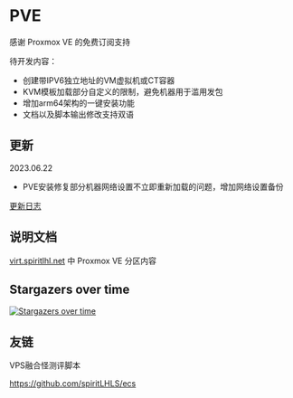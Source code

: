 # PVE

感谢 Proxmox VE 的免费订阅支持

待开发内容：

- 创建带IPV6独立地址的VM虚拟机或CT容器
- KVM模板加载部分自定义的限制，避免机器用于滥用发包
- 增加arm64架构的一键安装功能
- 文档以及脚本输出修改支持双语

## 更新

2023.06.22

- PVE安装修复部分机器网络设置不立即重新加载的问题，增加网络设置备份

[更新日志](CHANGELOG.md)

## 说明文档

[virt.spiritlhl.net](https://virt.spiritlhl.net/) 中 Proxmox VE 分区内容

## Stargazers over time

[![Stargazers over time](https://starchart.cc/spiritLHLS/pve.svg)](https://starchart.cc/spiritLHLS/pve)

## 友链

VPS融合怪测评脚本

https://github.com/spiritLHLS/ecs
